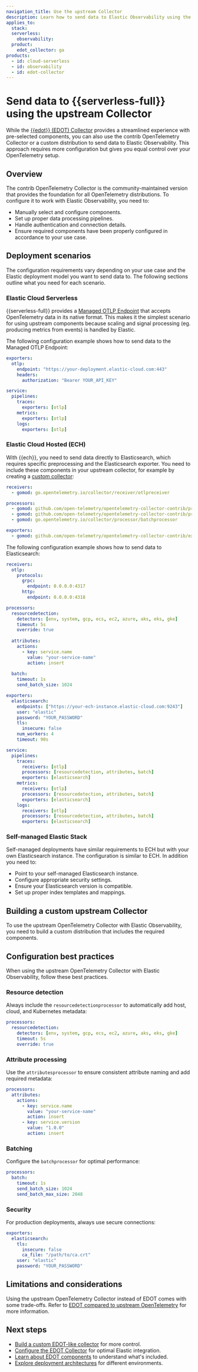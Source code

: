 ```yaml
---
navigation_title: Use the upstream Collector
description: Learn how to send data to Elastic Observability using the upstream OpenTelemetry Collector instead of EDOT.
applies_to:
  stack:
  serverless:
    observability:
  product:
    edot_collector: ga
products:
  - id: cloud-serverless
  - id: observability
  - id: edot-collector
---
```


# Send data to {{serverless-full}} using the upstream Collector

While the [{{edot}} (EDOT) Collector](/reference/index.md) provides a streamlined experience with pre-selected components, you can also use the contrib OpenTelemetry Collector or a custom distribution to send data to Elastic Observability. This approach requires more configuration but gives you equal control over your OpenTelemetry setup.

## Overview

The contrib OpenTelemetry Collector is the community-maintained version that provides the foundation for all OpenTelemetry distributions. To configure it to work with Elastic Observability, you need to:

- Manually select and configure components.
- Set up proper data processing pipelines.
- Handle authentication and connection details.
- Ensure required components have been properly configured in accordance to your use case.

## Deployment scenarios

The configuration requirements vary depending on your use case and the Elastic deployment model you want to send data to. The following sections outline what you need for each scenario.

### Elastic Cloud Serverless

{{serverless-full}} provides a [Managed OTLP Endpoint](/reference/motlp.md) that accepts OpenTelemetry data in its native format. This makes it the simplest scenario for using upstream components because scaling and signal processing (eg. producing metrics from events) is handled by Elastic.

The following configuration example shows how to send data to the Managed OTLP Endpoint:

```yaml
exporters:
  otlp:
    endpoint: "https://your-deployment.elastic-cloud.com:443"
    headers:
      authorization: "Bearer YOUR_API_KEY"

service:
  pipelines:
    traces:
      exporters: [otlp]
    metrics:
      exporters: [otlp]
    logs:
      exporters: [otlp]
```

### Elastic Cloud Hosted (ECH)

With {{ech}}, you need to send data directly to Elasticsearch, which requires specific preprocessing and the Elasticsearch exporter. You need to include these components in your upstream collector, for example by creating a [custom collector](/reference/edot-collector/custom-collector.md):

```yaml
receivers:
  - gomod: go.opentelemetry.io/collector/receiver/otlpreceiver

processors:
  - gomod: github.com/open-telemetry/opentelemetry-collector-contrib/processor/resourcedetectionprocessor
  - gomod: github.com/open-telemetry/opentelemetry-collector-contrib/processor/attributesprocessor
  - gomod: go.opentelemetry.io/collector/processor/batchprocessor

exporters:
  - gomod: github.com/open-telemetry/opentelemetry-collector-contrib/exporter/elasticsearchexporter
```

The following configuration example shows how to send data to Elasticsearch:

```yaml
receivers:
  otlp:
    protocols:
      grpc:
        endpoint: 0.0.0.0:4317
      http:
        endpoint: 0.0.0.0:4318

processors:
  resourcedetection:
    detectors: [env, system, gcp, ecs, ec2, azure, aks, eks, gke]
    timeout: 5s
    override: true
  
  attributes:
    actions:
      - key: service.name
        value: "your-service-name"
        action: insert
  
  batch:
    timeout: 1s
    send_batch_size: 1024

exporters:
  elasticsearch:
    endpoints: ["https://your-ech-instance.elastic-cloud.com:9243"]
    user: "elastic"
    password: "YOUR_PASSWORD"
    tls:
      insecure: false
    num_workers: 4
    timeout: 90s

service:
  pipelines:
    traces:
      receivers: [otlp]
      processors: [resourcedetection, attributes, batch]
      exporters: [elasticsearch]
    metrics:
      receivers: [otlp]
      processors: [resourcedetection, attributes, batch]
      exporters: [elasticsearch]
    logs:
      receivers: [otlp]
      processors: [resourcedetection, attributes, batch]
      exporters: [elasticsearch]
```

### Self-managed Elastic Stack

Self-managed deployments have similar requirements to ECH but with your own Elasticsearch instance. The configuration is similar to ECH. In addition you need to:

- Point to your self-managed Elasticsearch instance.
- Configure appropriate security settings.
- Ensure your Elasticsearch version is compatible.
- Set up proper index templates and mappings.

## Building a custom upstream Collector

To use the upstream OpenTelemetry Collector with Elastic Observability, you need to build a custom distribution that includes the required components.

## Configuration best practices

When using the upstream OpenTelemetry Collector with Elastic Observability, follow these best practices.

### Resource detection

Always include the `resourcedetectionprocessor` to automatically add host, cloud, and Kubernetes metadata:

```yaml
processors:
  resourcedetection:
    detectors: [env, system, gcp, ecs, ec2, azure, aks, eks, gke]
    timeout: 5s
    override: true
```

### Attribute processing

Use the `attributesprocessor` to ensure consistent attribute naming and add required metadata:

```yaml
processors:
  attributes:
    actions:
      - key: service.name
        value: "your-service-name"
        action: insert
      - key: service.version
        value: "1.0.0"
        action: insert
```

### Batching

Configure the `batchprocessor` for optimal performance:

```yaml
processors:
  batch:
    timeout: 1s
    send_batch_size: 1024
    send_batch_max_size: 2048
```

### Security

For production deployments, always use secure connections:

```yaml
exporters:
  elasticsearch:
    tls:
      insecure: false
      ca_file: "/path/to/ca.crt"
    user: "elastic"
    password: "YOUR_PASSWORD"
```

## Limitations and considerations

Using the upstream OpenTelemetry Collector instead of EDOT comes with some trade-offs. Refer to [EDOT compared to upstream OpenTelemetry](/reference/compatibility/edot-vs-upstream.md) for more information.

## Next steps

- [Build a custom EDOT-like collector](/reference/edot-collector/custom-collector.md) for more control.
- [Configure the EDOT Collector](/reference/edot-collector/config/index.md) for optimal Elastic integration.
- [Learn about EDOT components](/reference/edot-collector/components.md) to understand what's included.
- [Explore deployment architectures](/reference/architecture/index.md) for different environments.
